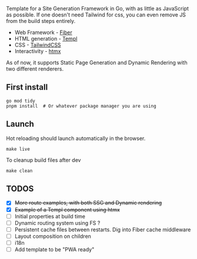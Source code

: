 Template for a Site Generation Framework in Go, with as little as JavaScript as possible. If one doesn't need Tailwind for css, you can even remove JS from the build steps entirely.

 - Web Framework - [Fiber](https://gofiber.io/)
 - HTML generation - [Templ](https://templ.guide/)
 - CSS - [TailwindCSS](https://tailwindcss.com/)
 - Interactivity - [htmx](https://htmx.org/)
 
As of now, it supports Static Page Generation and Dynamic Rendering with two different renderers.

## First install

    go mod tidy
    pnpm install  # Or whatever package manager you are using

## Launch
Hot reloading should launch automatically in the browser.

    make live
    
To cleanup build files after dev

    make clean

## TODOS

 - [x] ~~More route examples, with both SSG and Dynamic rendering~~
 - [x] ~~Example of a Templ component using htmx~~
 - [ ] Initial properties at build time
 - [ ] Dynamic routing system using FS ?
 - [ ] Persistent cache files between restarts. Dig into Fiber cache middleware
 - [ ] Layout composition on children
 - [ ] i18n
 - [ ] Add template to be "PWA ready"
